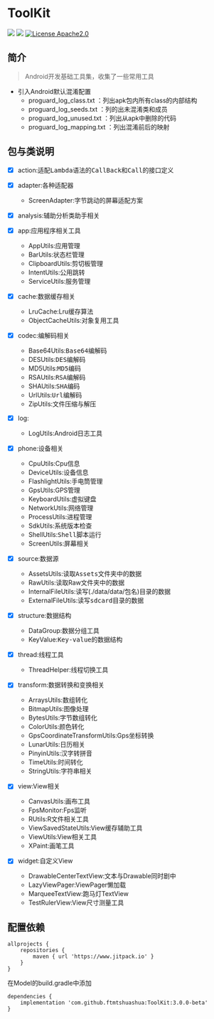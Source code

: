 ToolKit
=====
![](https://img.shields.io/badge/android-4.0%2B-blue)
[![](https://jitpack.io/v/ftmtshuashua/ToolKit.svg)](https://jitpack.io/#ftmtshuashua/ToolKit)
[![License Apache2.0](http://img.shields.io/badge/license-Apache2.0-brightgreen.svg?style=flat)](http://www.apache.org/licenses/LICENSE-2.0.html)


## 简介

> Android开发基础工具集，收集了一些常用工具

- 引入Android默认混淆配置
    - proguard_log_class.txt ：列出apk包内所有class的内部结构
    - proguard_log_seeds.txt ：列的出未混淆类和成员
    - proguard_log_unused.txt ：列出从apk中删除的代码
    - proguard_log_mapping.txt ：列出混淆前后的映射

## 包与类说明

- [x] action:适配<kbd>Lambda</kbd>语法的<kbd>CallBack</kbd>和<kbd>Call</kbd>的接口定义

- [x] adapter:各种适配器
    - ScreenAdapter:字节跳动的屏幕适配方案

- [x] analysis:辅助分析类助手相关

- [x] app:应用程序相关工具
    - AppUtils:应用管理
    - BarUtils:状态栏管理
    - ClipboardUtils:剪切板管理
    - IntentUtils:公用跳转
    - ServiceUtils:服务管理

- [x] cache:数据缓存相关
    - LruCache:Lru缓存算法
    - ObjectCacheUtils:对象复用工具

- [x] codec:编解码相关
    - Base64Utils:<kbd>Base64</kbd>编解码
    - DESUtils:<kbd>DES</kbd>编解码
    - MD5Utils:<kbd>MD5</kbd>编码
    - RSAUtils:<kbd>RSA</kbd>编解码
    - SHAUtils:<kbd>SHA</kbd>编码
    - UrlUtils:<kbd>Url</kbd>编解码
    - ZipUtils:文件压缩与解压

- [x] log:
    - LogUtils:Android日志工具

- [x] phone:设备相关
    - CpuUtils:Cpu信息
    - DeviceUtils:设备信息
    - FlashlightUtils:手电筒管理
    - GpsUtils:GPS管理
    - KeyboardUtils:虚拟键盘
    - NetworkUtils:网络管理
    - ProcessUtils:进程管理
    - SdkUtils:系统版本检查
    - ShellUtils:<kbd>Shell</kbd>脚本运行
    - ScreenUtils:屏幕相关

- [x] source:数据源
    - AssetsUtils:读取<kbd>Assets</kbd>文件夹中的数据
    - RawUtils:读取Raw文件夹中的数据
    - InternalFileUtils:读写(./data/data/包名)目录的数据
    - ExternalFileUtils:读写<kbd>sdcard</kbd>目录的数据

- [x] structure:数据结构
    - DataGroup:数据分组工具
    - KeyValue:<kbd>Key-value</kbd>的数据结构

- [x] thread:线程工具
    - ThreadHelper:线程切换工具

- [x] transform:数据转换和变换相关
    - ArraysUtils:数组转化
    - BitmapUtils:图像处理
    - BytesUtils:字节数组转化
    - ColorUtils:颜色转化
    - GpsCoordinateTransformUtils:Gps坐标转换
    - LunarUtils:日历相关
    - PinyinUtils:汉字转拼音
    - TimeUtils:时间转化
    - StringUtils:字符串相关

- [x] view:View相关
    - CanvasUtils:画布工具
    - FpsMonitor:Fps监听
    - RUtils:R文件相关工具
    - ViewSavedStateUtils:View缓存辅助工具
    - ViewUtils:View相关工具
    - XPaint:画笔工具

- [x] widget:自定义View
    - DrawableCenterTextView:文本与Drawable同时剧中
    - LazyViewPager:ViewPager懒加载
    - MarqueeTextView:跑马灯TextView
    - TestRulerView:View尺寸测量工具

## 配置依赖

```
allprojects {
    repositories {
        maven { url 'https://www.jitpack.io' }
    }
}
```

在Model的build.gradle中添加

```
dependencies {
    implementation 'com.github.ftmtshuashua:ToolKit:3.0.0-beta'
}
```

